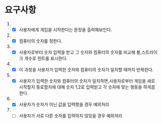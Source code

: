 # 요구사항

1. - [x] 사용자에게 게임을 시작한다는 문장을 출력해보인다.
2. - [x] 컴퓨터의 숫자를 정한다.
3. - [x] 사용자로부터 숫자 입력을 받고 그 숫자와 컴퓨터의 숫자를 비교해 볼,스트라이크 개수로 힌트를 표시한다.
4. - [x] 이 과정을 사용자가 입력한 숫자와 컴퓨터의 숫자가 일치할 때까지 반복한다.
5. - [x] 사용자가 입력한 숫자와 컴퓨터의 숫자가 일치하면,사용자로부터 게임을 새로 시작할지 종료할지에 대해 숫자 1,2로 입력받고 각 숫자에 맞는 행동을 하게끔 한다.
6. - [x] 사용자가 숫자가 아닌 값을 입력했을 경우 예외처리
7. - [ ] 사용자가 서로 다른 숫자를 입력하지 않았을 경우 예외처리

